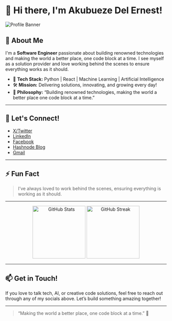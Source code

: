 
<!--
**King-Del-ErnestO/King-Del-ErnestO** is a ✨ _special_ ✨ repository because its `README.md` (this file) appears on your GitHub profile.

Here are some ideas to get you started:

- 🔭 I’m currently working on ...
- 🌱 I’m currently learning ...
- 👯 I’m looking to collaborate on ...
- 🤔 I’m looking for help with ...
- 💬 Ask me about ...
- 📫 How to reach me: ...
- 😄 Pronouns: ...
- ⚡ Fun fact: ...
-->

# 👋 Hi there, I'm Akubueze Del Ernest!

![Profile Banner](https://capsule-render.vercel.app/api?type=waving&color=auto&height=160&section=header&text=Welcome%20to%20My%20GitHub!&fontAlign=50&fontAlignY=40&fontSize=35&desc=Software%20Engineer%20%7C%20ML%20%26amp%3B%20AI%20Enthusiast&descAlign=50&descAlignY=70
)

## 🚀 About Me

I'm a **Software Engineer** passionate about building renowned technologies and making the world a better place, one code block at a time. I see myself as a solution provider and love working behind the scenes to ensure everything works as it should.

- 🧠 **Tech Stack:** Python | React | Machine Learning | Artificial Intelligence  
- 🛠️ **Mission:** Delivering solutions, innovating, and growing every day!
- 🎯 **Philosophy:** “Building renowned technologies, making the world a better place one code block at a time.”

---

## 🌟 Let's Connect!

- [X/Twitter](https://x.com/AkubuezeErnest)
- [LinkedIn](https://www.linkedin.com/in/ernest-akubueze-b53602229/)
- [Facebook](https://www.facebook.com/share/19D8Z2387M/)
- [Hashnode Blog](https://ernestakubueze.hashnode.dev/)
- [Gmail](mailto:delernestoa@gmail.com)

---

## ⚡ Fun Fact

> I’ve always loved to work behind the scenes, ensuring everything is working as it should.

---

<!-- GITHUB STATS & TROPHIES (optional fun section) -->
<p align="center">
  <img src="https://github-readme-stats.vercel.app/api?username=King-Del-ErnestO&show_icons=true&theme=tokyonight" alt="GitHub Stats" height="165">
  <img src="https://github-readme-streak-stats.herokuapp.com?user=King-Del-ErnestO&theme=tokyonight" alt="GitHub Streak" height="165">
</p>

---

## 📫 Get in Touch!

If you love to talk tech, AI, or creative code solutions, feel free to reach out through any of my socials above. Let’s build something amazing together!

---

> “Making the world a better place, one code block at a time.” 🚀
